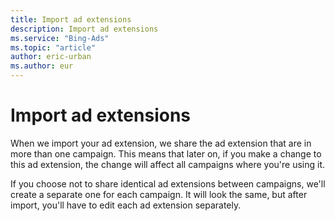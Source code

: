 ```yaml
---
title: Import ad extensions
description: Import ad extensions
ms.service: "Bing-Ads"
ms.topic: "article"
author: eric-urban
ms.author: eur
---
```


# Import ad extensions

When we import your ad extension, we share the ad extension that are in more than one campaign. This means that later on, if you make a change to this ad extension, the change will affect all campaigns where you're using it.

If you choose not to share identical ad extensions between campaigns, we'll create a separate one for each campaign. It will look the same, but after import, you'll have to edit each ad extension separately.


